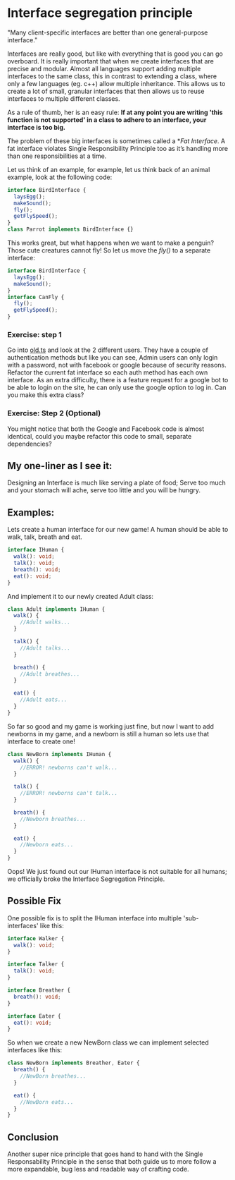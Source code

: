 # Interface segregation principle

"Many client-specific interfaces are better than one general-purpose interface."

Interfaces are really good, but like with everything that is good you can go overboard. It is really important that when we create interfaces that are precise and modular.
Almost all languages support adding multiple interfaces to the same class, this in contrast to extending a class, where only a few languages (eg. c++) allow multiple inheritance.
This allows us to create a lot of small, granular interfaces that then allows us to reuse interfaces to multiple different classes.

As a rule of thumb, her is an easy rule: **If at any point you are writing 'this function is not supported' in a class to adhere to an interface, your interface is too big.**

The problem of these big interfaces is sometimes called a \*_Fat Interface_. A fat interface violates Single Responsibility Principle too as it’s handling more than one responsibilities at a time.

Let us think of an example, for example, let us think back of an animal example, look at the following code:

```typescript
interface BirdInterface {
  laysEgg();
  makeSound();
  fly();
  getFlySpeed();
}
class Parrot implements BirdInterface {}
```

This works great, but what happens when we want to make a penguin? Those cute creatures cannot fly! So let us move the _fly()_ to a separate interface:

```typescript
interface BirdInterface {
  laysEgg();
  makeSound();
}
interface CanFly {
  fly();
  getFlySpeed();
}
```

### Exercise: step 1

Go into [old.ts](old.ts) and look at the 2 different users. They have a couple of authentication methods but like you can see, Admin users can only login with a password, not with facebook or google because of security reasons.
Refactor the current fat interface so each auth method has each own interface.
As an extra difficulty, there is a feature request for a google bot to be able to login on the site, he can only use the google option to log in. Can you make this extra class?

### Exercise: Step 2 (Optional)

You might notice that both the Google and Facebook code is almost identical, could you maybe refactor this code to small, separate dependencies?

## My one-liner as I see it:

Designing an Interface is much like serving a plate of food; Serve too much and your stomach will ache, serve too little and you will be hungry.

## Examples:

Lets create a human interface for our new game! A human should be able to walk, talk, breath and eat.

```typescript
interface IHuman {
  walk(): void;
  talk(): void;
  breath(): void;
  eat(): void;
}
```

And implement it to our newly created Adult class:

```typescript
class Adult implements IHuman {
  walk() {
    //Adult walks...
  }

  talk() {
    //Adult talks...
  }

  breath() {
    //Adult breathes...
  }

  eat() {
    //Adult eats...
  }
}
```

So far so good and my game is working just fine, but now I want to add newborns in my game, and a newborn is still a human so lets use that interface to create one!

```typescript
class NewBorn implements IHuman {
  walk() {
    //ERROR! newborns can't walk...
  }

  talk() {
    //ERROR! newborns can't talk...
  }

  breath() {
    //Newborn breathes...
  }

  eat() {
    //Newborn eats...
  }
}
```

Oops! We just found out our IHuman interface is not suitable for all humans; we officially broke the Interface Segregation Principle.

## Possible Fix

One possible fix is to split the IHuman interface into multiple 'sub-interfaces' like this:

```typescript
interface Walker {
  walk(): void;
}

interface Talker {
  talk(): void;
}

interface Breather {
  breath(): void;
}

interface Eater {
  eat(): void;
}
```

So when we create a new NewBorn class we can implement selected interfaces like this:

```typescript
class NewBorn implements Breather, Eater {
  breath() {
    //NewBorn breathes...
  }

  eat() {
    //NewBorn eats...
  }
}
```

## Conclusion

Another super nice principle that goes hand to hand with the Single Responsability Principle in the sense that both guide us to more follow a more expandable, bug less and readable way of crafting code.

